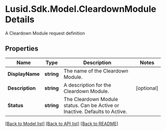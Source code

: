 # Lusid.Sdk.Model.CleardownModuleDetails
A Cleardown Module request definition

## Properties

Name | Type | Description | Notes
------------ | ------------- | ------------- | -------------
**DisplayName** | **string** | The name of the Cleardown Module. | 
**Description** | **string** | A description for the Cleardown Module. | [optional] 
**Status** | **string** | The Cleardown Module status. Can be Active or Inactive. Defaults to Active. | 

[[Back to Model list]](../README.md#documentation-for-models) [[Back to API list]](../README.md#documentation-for-api-endpoints) [[Back to README]](../README.md)

